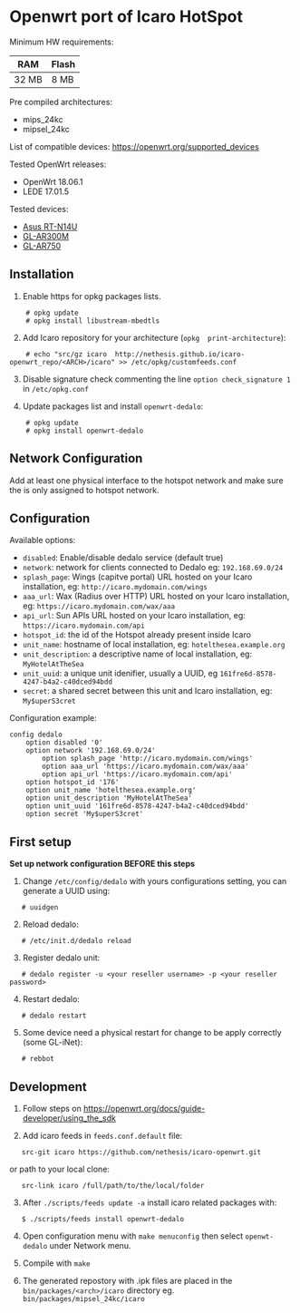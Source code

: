 # Openwrt port of Icaro HotSpot

Minimum HW requirements:

| RAM   | Flash |
|-------|-------|
| 32 MB |  8 MB |

Pre compiled architectures:

  * mips_24kc
  * mipsel_24kc

List of compatible devices: https://openwrt.org/supported_devices

Tested OpenWrt releases:

 * OpenWrt 18.06.1
 * LEDE 17.01.5

Tested devices:

* [Asus RT-N14U](https://openwrt.org/toh/asus/rt-n14u)
* [GL-AR300M](https://www.gl-inet.com/products/gl-ar300m/)
* [GL-AR750](https://www.gl-inet.com/products/gl-ar750/)

## Installation

1. Enable https for opkg packages lists.
```shell
	# opkg update
	# opkg install libustream-mbedtls

```
2. Add Icaro repository for your architecture (`opkg  print-architecture`):
```shell
	# echo "src/gz icaro  http://nethesis.github.io/icaro-openwrt_repo/<ARCH>/icaro" >> /etc/opkg/customfeeds.conf
```
3. Disable signature check commenting the line ``option check_signature 1`` in ``/etc/opkg.conf``

4. Update packages list and install `openwrt-dedalo`:
```shell
	# opkg update
	# opkg install openwrt-dedalo
```

## Network Configuration

Add at least one physical interface to the hotspot network and make sure the is only assigned to hotspot network.

## Configuration

Available options:

- `disabled`: Enable/disable dedalo service (default true)
- `network`: network for clients connected to Dedalo eg: `192.168.69.0/24`
- `splash_page`: Wings (capitve portal) URL hosted on your Icaro installation, eg: ``http://icaro.mydomain.com/wings``
- `aaa_url`:  Wax (Radius over HTTP) URL hosted on your Icaro installation, eg: ``https://icaro.mydomain.com/wax/aaa``
- `api_url`: Sun APIs URL hosted on your Icaro installation, eg: ``https://icaro.mydomain.com/api``
- `hotspot_id`:  the id of the Hotspot already present inside Icaro
- `unit_name`: hostname of local installation, eg: ``hotelthesea.example.org``
- `unit_description`: a descriptive name of local installation, eg: ``MyHotelAtTheSea``
- `unit_uuid`:  a unique unit idenifier, usually a UUID, eg ``161fre6d-8578-4247-b4a2-c40dced94bdd``
- `secret`: a shared secret between this unit and Icaro installation, eg: ``My$uperS3cret``


Configuration example:

```
config dedalo
	option disabled '0'
	option network '192.168.69.0/24'
        option splash_page 'http://icaro.mydomain.com/wings'
        option aaa_url 'https://icaro.mydomain.com/wax/aaa'
        option api_url 'https://icaro.mydomain.com/api'
	option hotspot_id '176'
	option unit_name 'hotelthesea.example.org'
	option unit_description 'MyHotelAtTheSea'
	option unit_uuid '161fre6d-8578-4247-b4a2-c40dced94bdd'
	option secret 'My$uperS3cret'
```

## First setup

**Set up network configuration BEFORE this steps**

1. Change `/etc/config/dedalo` with yours configurations setting, you can generate a UUID using:
 ```shell
	# uuidgen
 ```
2. Reload dedalo:
 ```shell
	# /etc/init.d/dedalo reload
 ```
3. Register dedalo unit:
 ```shell
	# dedalo register -u <your reseller username> -p <your reseller password>
 ```
4. Restart dedalo:
 ```shell
	# dedalo restart
 ```
5. Some device need a physical restart for change to be apply correctly (some GL-iNet):
 ```shell
	# rebbot
 ```

## Development

1. Follow steps on https://openwrt.org/docs/guide-developer/using_the_sdk

2. Add icaro feeds in `feeds.conf.default` file:
 ```
	src-git icaro https://github.com/nethesis/icaro-openwrt.git
 ```
or path to your local clone:
 ```
	src-link icaro /full/path/to/the/local/folder
 ```
3. After `./scripts/feeds update -a` install icaro related packages with:
 ```shell
	$ ./scripts/feeds install openwrt-dedalo
 ```
4. Open configuration menu with `make menuconfig` then select `openwt-dedalo` under Network menu.

5. Compile with `make`

6. The generated repostory with .ipk files are placed in the `bin/packages/<arch>/icaro` directory eg. `bin/packages/mipsel_24kc/icaro`
